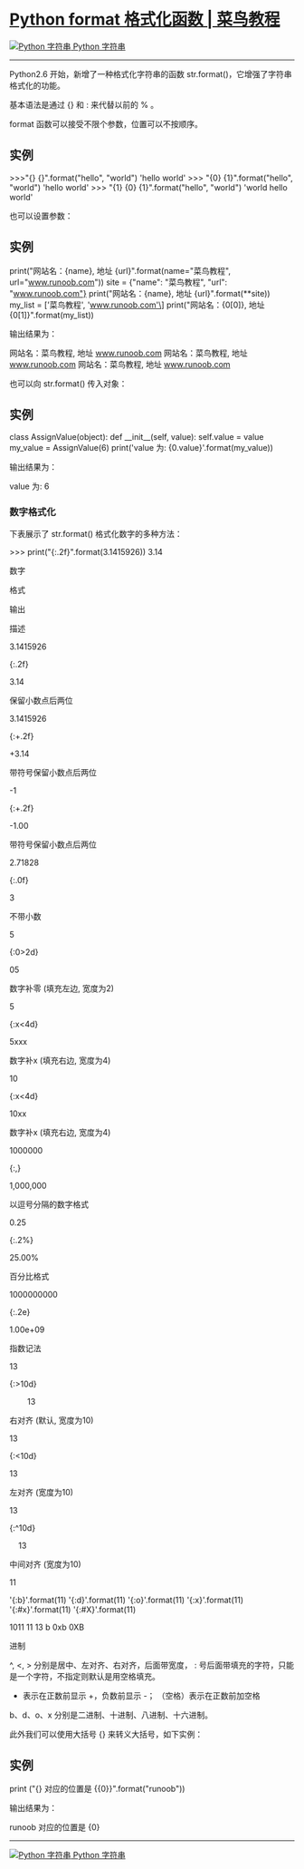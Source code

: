 # [Python format 格式化函数 | 菜鸟教程](https://www.runoob.com/python/att-string-format.html)

 [![Python 字符串](https://www.runoob.com/images/up.gif) Python 字符串](https://www.runoob.com/python/python-strings.html)

___

Python2.6 开始，新增了一种格式化字符串的函数 str.format()，它增强了字符串格式化的功能。

基本语法是通过 {} 和 : 来代替以前的 % 。

format 函数可以接受不限个参数，位置可以不按顺序。

## 实例

\>>>"{} {}".format("hello", "world") 'hello world' >>> "{0} {1}".format("hello", "world") 'hello world' >>> "{1} {0} {1}".format("hello", "world") 'world hello world'

也可以设置参数：

## 实例

print("网站名：{name}, 地址 {url}".format(name\="菜鸟教程", url\="www.runoob.com")) site = {"name": "菜鸟教程", "url": "www.runoob.com"} print("网站名：{name}, 地址 {url}".format(\*\*site)) my\_list = \['菜鸟教程', 'www.runoob.com'\] print("网站名：{0\[0\]}, 地址 {0\[1\]}".format(my\_list))

输出结果为：

网站名：菜鸟教程, 地址 www.runoob.com 网站名：菜鸟教程, 地址 www.runoob.com 网站名：菜鸟教程, 地址 www.runoob.com

也可以向 str.format() 传入对象：

## 实例

class AssignValue(object): def \_\_init\_\_(self, value): self.value = value my\_value = AssignValue(6) print('value 为: {0.value}'.format(my\_value))

输出结果为：

value 为: 6

### 数字格式化

下表展示了 str.format() 格式化数字的多种方法：

\>>> print("{:.2f}".format(3.1415926)) 3.14

数字

格式

输出

描述

3.1415926

{:.2f}

3.14

保留小数点后两位

3.1415926

{:+.2f}

+3.14

带符号保留小数点后两位

\-1

{:+.2f}

\-1.00

带符号保留小数点后两位

2.71828

{:.0f}

3

不带小数

5

{:0>2d}

05

数字补零 (填充左边, 宽度为2)

5

{:x<4d}

5xxx

数字补x (填充右边, 宽度为4)

10

{:x<4d}

10xx

数字补x (填充右边, 宽度为4)

1000000

{:,}

1,000,000

以逗号分隔的数字格式

0.25

{:.2%}

25.00%

百分比格式

1000000000

{:.2e}

1.00e+09

指数记法

13

{:>10d}

        13

右对齐 (默认, 宽度为10)

13

{:<10d}

13

左对齐 (宽度为10)

13

{:^10d}

    13

中间对齐 (宽度为10)

11

'{:b}'.format(11) '{:d}'.format(11) '{:o}'.format(11) '{:x}'.format(11) '{:#x}'.format(11) '{:#X}'.format(11)

1011 11 13 b 0xb 0XB

进制

^, <, \> 分别是居中、左对齐、右对齐，后面带宽度， : 号后面带填充的字符，只能是一个字符，不指定则默认是用空格填充。

+ 表示在正数前显示 +，负数前显示 \-；  （空格）表示在正数前加空格

b、d、o、x 分别是二进制、十进制、八进制、十六进制。

此外我们可以使用大括号 {} 来转义大括号，如下实例：

## 实例

print ("{} 对应的位置是 {{0}}".format("runoob"))

输出结果为：

runoob 对应的位置是 {0}

___

 [![Python 字符串](https://www.runoob.com/images/up.gif) Python 字符串](https://www.runoob.com/python/python-strings.html)
